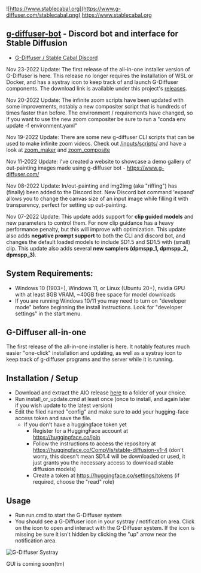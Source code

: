 ![https://www.stablecabal.org](https://www.g-diffuser.com/stablecabal.png) https://www.stablecabal.org

## [g-diffuser-bot](https://www.g-diffuser.com) - Discord bot and interface for Stable Diffusion
- [G-Diffuser / Stable Cabal Discord](https://discord.gg/stFy2UPppg)

Nov 23-2022 Update: The first release of the all-in-one installer version of G-Diffuser is here. This release no longer requires the installation of WSL or Docker, and has a systray icon to keep track of and launch G-Diffuser components. The download link is available under this project's [releases](https://github.com/parlance-zz/g-diffuser-bot/releases/tag/aio-release).

Nov 20-2022 Update: The infinite zoom scripts have been updated with some improvements, notably a new compositer script that is hundreds of times faster than before. The environment / requirements have changed, so if you want to use the new zoom compositer be sure to run a "conda env update -f environment.yaml"

Nov 19-2022 Update: There are some new g-diffuser CLI scripts that can be used to make infinite zoom videos. Check out [/inputs/scripts/](https://github.com/parlance-zz/g-diffuser-bot/tree/dev/inputs/scripts) and have a look at [zoom_maker](https://github.com/parlance-zz/g-diffuser-bot/blob/dev/inputs/scripts/zoom_maker.py) and [zoom_composite](https://github.com/parlance-zz/g-diffuser-bot/blob/dev/inputs/scripts/zoom_composite.py)

Nov 11-2022 Update: I've created a website to showcase a demo gallery of out-painting images made using g-diffuser bot - https://www.g-diffuser.com/

Nov 08-2022 Update: In/out-painting and img2img (aka "riffing") has (finally) been added to the Discord bot. New Discord bot command 'expand' allows you to change the canvas size of an input image while filling it with transparency, perfect for setting up out-painting.

Nov 07-2022 Update: This update adds support for **clip guided models** and new parameters to control them. For now clip guidance has a heavy performance penalty, but this will improve with optimization. This update also adds **negative prompt support** to both the CLI and discord bot, and changes the default loaded models to include SD1.5 and SD1.5 with (small) clip. This update also adds several **new samplers (dpmspp_1, dpmspp_2, dpmspp_3)**.

## System Requirements:
 - Windows 10 (1903+), Windows 11, or Linux (Ubuntu 20+), nvidia GPU with at least 8GB VRAM, ~40GB free space for model downloads
 - If you are running Windows 10/11 you may need to turn on "developer mode" before beginning the install instructions. Look for "developer settings" in the start menu.

## G-Diffuser all-in-one
The first release of the all-in-one installer is here. It notably features much easier "one-click" installation and updating, as well as a systray icon to keep track of g-diffuser programs and the server while it is running.

## Installation / Setup
- Download and extract the AIO release [here](https://github.com/parlance-zz/g-diffuser-bot/releases/tag/aio-release) to a folder of your choice.
- Run install_or_update.cmd at least once (once to install, and again later if you wish update to the latest version)
- Edit the filed named "config" and make sure to add your hugging-face access token and save the file.
  - If you don't have a huggingface token yet
    - Register for a HuggingFace account at https://huggingface.co/join
    - Follow the instructions to access the repository at https://huggingface.co/CompVis/stable-diffusion-v1-4 (don't worry, this doesn't mean SD1.4 will be downloaded or used, it just grants you the necessary access to download stable diffusion models)
    - Create a token at https://huggingface.co/settings/tokens (if required, choose the "read" role)

## Usage
- Run run.cmd to start the G-Diffuser system
- You should see a G-Diffuser icon in your systray / notification area. Click on the icon to open and interact with the G-Diffuser system. If the icon is missing be sure it isn't hidden by clicking the "up" arrow near the notification area.

![G-Diffuser Systray](https://www.g-diffuser.com/systray_screenshot.jpg)

GUI is coming soon(tm)